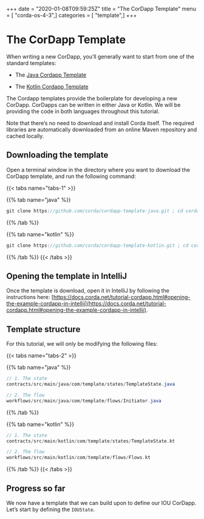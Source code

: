 +++
date = "2020-01-08T09:59:25Z"
title = "The CorDapp Template"
menu = [ "corda-os-4-3",]
categories = [ "template",]
+++



# The CorDapp Template

When writing a new CorDapp, you’ll generally want to start from one of the standard templates:


* The [Java Cordapp Template](https://github.com/corda/cordapp-template-java)


* The [Kotlin Cordapp Template](https://github.com/corda/cordapp-template-kotlin)


The Cordapp templates provide the boilerplate for developing a new CorDapp. CorDapps can be written in either Java or Kotlin. We will be
            providing the code in both languages throughout this tutorial.

Note that there’s no need to download and install Corda itself. The required libraries are automatically downloaded from an online Maven
            repository and cached locally.


## Downloading the template

Open a terminal window in the directory where you want to download the CorDapp template, and run the following command:


{{< tabs name="tabs-1" >}}


{{% tab name="java" %}}
```java
git clone https://github.com/corda/cordapp-template-java.git ; cd cordapp-template-java
```
{{% /tab %}}

{{% tab name="kotlin" %}}
```kotlin
git clone https://github.com/corda/cordapp-template-kotlin.git ; cd cordapp-template-kotlin
```
{{% /tab %}}
{{< /tabs >}}


## Opening the template in IntelliJ

Once the template is download, open it in IntelliJ by following the instructions here:
                [https://docs.corda.net/tutorial-cordapp.html#opening-the-example-cordapp-in-intellij](https://docs.corda.net/tutorial-cordapp.html#opening-the-example-cordapp-in-intellij).


## Template structure

For this tutorial, we will only be modifying the following files:


{{< tabs name="tabs-2" >}}


{{% tab name="java" %}}
```java
// 1. The state
contracts/src/main/java/com/template/states/TemplateState.java

// 2. The flow
workflows/src/main/java/com/template/flows/Initiator.java
```
{{% /tab %}}

{{% tab name="kotlin" %}}
```kotlin
// 1. The state
contracts/src/main/kotlin/com/template/states/TemplateState.kt

// 2. The flow
workflows/src/main/kotlin/com/template/flows/Flows.kt
```
{{% /tab %}}
{{< /tabs >}}


## Progress so far

We now have a template that we can build upon to define our IOU CorDapp. Let’s start by defining the `IOUState`.


